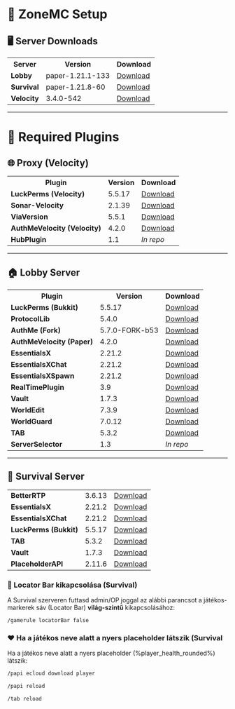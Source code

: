 # 🧩 ZoneMC Setup

## 🖥️ Server Downloads

<table>
<tr>
<th>Server</th>
<th>Version</th>
<th>Download</th>
</tr>
<tr>
<td><strong>Lobby</strong></td>
<td>paper-1.21.1-133</td>
<td><a href="https://papermc.io/downloads/all?project=paper">Download</a></td>
</tr>
<tr>
<td><strong>Survival</strong></td>
<td>paper-1.21.8-60</td>
<td><a href="https://papermc.io/downloads/all?project=paper">Download</a></td>
</tr>
<tr>
<td><strong>Velocity</strong></td>
<td>3.4.0-542</td>
<td><a href="https://papermc.io/downloads/velocity">Download</a></td>
</tr>
</table>

---

# 🔌 Required Plugins

## 🌐 Proxy (Velocity)

<table>
<tr>
<th>Plugin</th>
<th>Version</th>
<th>Download</th>
</tr>
<tr>
<td><strong>LuckPerms (Velocity)</strong></td>
<td>5.5.17</td>
<td><a href="https://luckperms.net/download">Download</a></td>
</tr>
<tr>
<td><strong>Sonar-Velocity</strong></td>
<td>2.1.39</td>
<td><a href="https://modrinth.com/plugin/sonar/version/2.1.39">Download</a></td>
</tr>
<tr>
<td><strong>ViaVersion</strong></td>
<td>5.5.1</td>
<td><a href="https://modrinth.com/plugin/viaversion/version/5.5.1">Download</a></td>
</tr>
<tr>
<td><strong>AuthMeVelocity (Velocity)</strong></td>
<td>4.2.0</td>
<td><a href="https://github.com/4drian3d/AuthMeVelocity/releases/tag/4.2.0">Download</a></td>
</tr>
<tr>
<td><strong>HubPlugin</strong></td>
<td>1.1</td>
<td><em>In repo</em></td>
</tr>
</table>

---

## 🏠 Lobby Server

<table>
<tr>
<th>Plugin</th>
<th>Version</th>
<th>Download</th>
</tr>
<tr>
<td><strong>LuckPerms (Bukkit)</strong></td>
<td>5.5.17</td>
<td><a href="https://luckperms.net/download">Download</a></td>
</tr>
<tr>
<td><strong>ProtocolLib</strong></td>
<td>5.4.0</td>
<td><a href="https://www.spigotmc.org/resources/protocollib.1997/">Download</a></td>
</tr>
<tr>
<td><strong>AuthMe (Fork)</strong></td>
<td>5.7.0-FORK-b53</td>
<td><a href="https://modrinth.com/plugin/authmerereloaded/version/5.7.0-FORK-b53">Download</a></td>
</tr>
<tr>
<td><strong>AuthMeVelocity (Paper)</strong></td>
<td>4.2.0</td>
<td><a href="https://github.com/4drian3d/AuthMeVelocity/releases/tag/4.2.0">Download</a></td>
</tr>
<tr>
<td><strong>EssentialsX</strong></td>
<td>2.21.2</td>
<td><a href="https://essentialsx.net/downloads.html">Download</a></td>
</tr>
<tr>
<td><strong>EssentialsXChat</strong></td>
<td>2.21.2</td>
<td><a href="https://essentialsx.net/downloads.html">Download</a></td>
</tr>
<tr>
<td><strong>EssentialsXSpawn</strong></td>
<td>2.21.2</td>
<td><a href="https://essentialsx.net/downloads.html">Download</a></td>
</tr>
<tr>
<td><strong>RealTimePlugin</strong></td>
<td>3.9</td>
<td><a href="https://www.spigotmc.org/resources/real-time-plugin.69545/">Download</a></td>
</tr>
<tr>
<td><strong>Vault</strong></td>
<td>1.7.3</td>
<td><a href="https://www.spigotmc.org/resources/vault.34315/">Download</a></td>
</tr>
<tr>
<td><strong>WorldEdit</strong></td>
<td>7.3.9</td>
<td><a href="https://modrinth.com/plugin/worldedit/version/Bu1zaaoc">Download</a></td>
</tr>
<tr>
<td><strong>WorldGuard</strong></td>
<td>7.0.12</td>
<td><a href="https://modrinth.com/plugin/worldguard/version/7.0.12">Download</a></td>
</tr>
<tr>
<td><strong>TAB</strong></td>
<td>5.3.2</td>
<td><a href="https://www.spigotmc.org/resources/tab-1-7-x-1-21-10.57806/">Download</a></td>
</tr>
<tr>
<td><strong>ServerSelector</strong></td>
<td>1.3</td>
<td><em>In repo</em></td>
</tr>
</table>

---

## 🌲 Survival Server

<table>
<tr>
<td><strong>BetterRTP</strong></td>
<td>3.6.13</td>
<td><a href="https://www.spigotmc.org/resources/betterrtp-random-wild-teleport.36081/">Download</a></td>
</tr>
<tr>
<td><strong>EssentialsX</strong></td>
<td>2.21.2</td>
<td><a href="https://essentialsx.net/downloads.html">Download</a></td>
</tr>
<tr>
<td><strong>EssentialsXChat</strong></td>
<td>2.21.2</td>
<td><a href="https://essentialsx.net/downloads.html">Download</a></td>
</tr>
<tr>
<td><strong>LuckPerms (Bukkit)</strong></td>
<td>5.5.17</td>
<td><a href="https://luckperms.net/download">Download</a></td>
</tr>
<tr>
<td><strong>TAB</strong></td>
<td>5.3.2</td>
<td><a href="https://www.spigotmc.org/resources/tab-1-7-x-1-21-10.57806/">Download</a></td>
</tr>
<tr>
<td><strong>Vault</strong></td>
<td>1.7.3</td>
<td><a href="https://www.spigotmc.org/resources/vault.34315/">Download</a></td>
</tr>
  <tr> <td><strong>PlaceholderAPI</strong></td> <td>2.11.6</td> <td><a href="https://www.spigotmc.org/resources/placeholderapi.6245/">Download</a></td> </tr>
</table>

### 📍 Locator Bar kikapcsolása (Survival)
A Survival szerveren futtasd admin/OP joggal az alábbi parancsot a játékos-markerek sáv (Locator Bar) **világ-szintű** kikapcsolásához:

```mcfunction
/gamerule locatorBar false
```

### :heart: Ha a játékos neve alatt a nyers placeholder látszik (Survival

Ha a játékos neve alatt a nyers placeholder (%player_health_rounded%) látszik:

```bash
/papi ecloud download player
```

```bash
/papi reload
```

```bash
/tab reload
```

